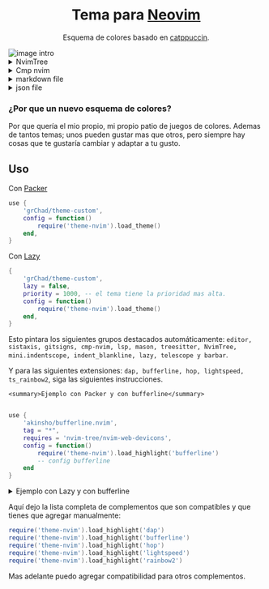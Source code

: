 <h1 align="center">
  Tema para <a href="https://github.com/neovim/neovim">Neovim</a>
</h1>

<p align="center">
  Esquema de colores basado en <a href="https://github.com/catppuccin/catppuccin">catppuccin</a>.
</p>

<img src="https://github.com/GabrielRIP/my-assets/blob/main/plugs-lua/theme-custom/intro.png" alt="image intro"/>

<details>
    <summary>NvimTree</summary>
    <img src="https://github.com/GabrielRIP/my-assets/blob/main/plugs-lua/theme-custom/nvim-tree.png" alt="image with nvim-tree"/>
</details>

<details>
    <summary>Cmp nvim</summary>
    <img src="https://github.com/GabrielRIP/my-assets/blob/main/plugs-lua/theme-custom/cmp.png" alt="image with cmp-nvim"/>
</details>

<details>
    <summary>markdown file</summary>
    <img src="https://github.com/GabrielRIP/my-assets/blob/main/plugs-lua/theme-custom/markdown.png" alt="image in markdown file"/>
</details>

<details>
    <summary>json file</summary>
    <img src="https://github.com/GabrielRIP/my-assets/blob/main/plugs-lua/theme-custom/json.png" alt="image in json file"/>
</details>

### ¿Por que un nuevo esquema de colores?

Por que quería el mio propio, mi propio patio de juegos de colores. Ademas de tantos temas; unos pueden gustar mas que otros, pero siempre hay cosas que te gustaría cambiar y adaptar a tu gusto.

## Uso

Con [Packer](https://github.com/wbthomason/packer.nvim)

```lua
use {
    'grChad/theme-custom',
    config = function()
        require('theme-nvim').load_theme()
    end,
}
```

Con [Lazy](https://github.com/folke/lazy.nvim)

```lua
{
    'grChad/theme-custom',
    lazy = false,
    priority = 1000, -- el tema tiene la prioridad mas alta.
    config = function()
        require('theme-nvim').load_theme()
    end,
}
```

Esto pintara los siguientes grupos destacados automáticamente: `editor, sistaxis, gitsigns, cmp-nvim, lsp, mason, treesitter, NvimTree, mini.indentscope, indent_blankline, lazy, telescope y barbar`.

Y para las siguientes extensiones: `dap, bufferline, hop, lightspeed, ts_rainbow2`, siga las siguientes instrucciones.

<!-- <details> -->

    <summary>Ejemplo con Packer y con bufferline</summary>

```lua

use {
    'akinsho/bufferline.nvim',
    tag = "*",
    requires = 'nvim-tree/nvim-web-devicons',
    config = function()
        require('theme-nvim').load_highlight('bufferline')
        -- config bufferline
    end
}
```

<!-- </details> -->

<details>
    <summary>Ejemplo con Lazy y con bufferline</summary>

```lua
{
    'akinsho/bufferline.nvim',
    version = "*",
    dependencies = 'nvim-tree/nvim-web-devicons',
    init = function()
        require('theme-nvim').load_highlight('bufferline')
    end
    opts = {}
}
```

</details>

Aquí dejo la lista completa de complementos que son compatibles y que tienes que agregar manualmente:

```lua
require('theme-nvim').load_highlight('dap')
require('theme-nvim').load_highlight('bufferline')
require('theme-nvim').load_highlight('hop')
require('theme-nvim').load_highlight('lightspeed')
require('theme-nvim').load_highlight('rainbow2')
```

Mas adelante puedo agregar compatibilidad para otros complementos.
